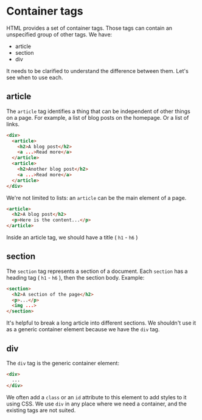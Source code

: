 # Container tags

HTML provides a set of container tags. Those tags can contain an unspecified group of other tags.
We have:

- article
- section
- div

It needs to be clarified to understand the difference between them. Let's see when to use each.

## article

The `article` tag identifies a thing that can be independent of other things on a page.
For example, a list of blog posts on the homepage.
Or a list of links.

```html
<div>
  <article>
    <h2>A blog post</h2>
    <a ...>Read more</a>
  </article>
  <article>
    <h2>Another blog post</h2>
    <a ...>Read more</a>
  </article>
</div>
```

We're not limited to lists: an `article` can be the main element of a page.

```html
<article>
  <h2>A blog post</h2>
  <p>Here is the content...</p>
</article>
```

Inside an article tag, we should have a title ( `h1` - `h6` )

## section

The `section` tag represents a section of a document. Each `section` has a heading tag ( `h1` - `h6` ), then the section body.
Example:

```html
<section>
  <h2>A section of the page</h2>
  <p>...</p>
  <img ...>
</section>
```

It's helpful to break a long article into different sections.
We shouldn't use it as a generic container element because we have the `div` tag.

## div

The `div` tag is the generic container element:

```html
<div>
  ... 
</div>
```

We often add a `class` or an `id` attribute to this element to add styles to it using CSS.
We use `div` in any place where we need a container, and the existing tags are not suited.
